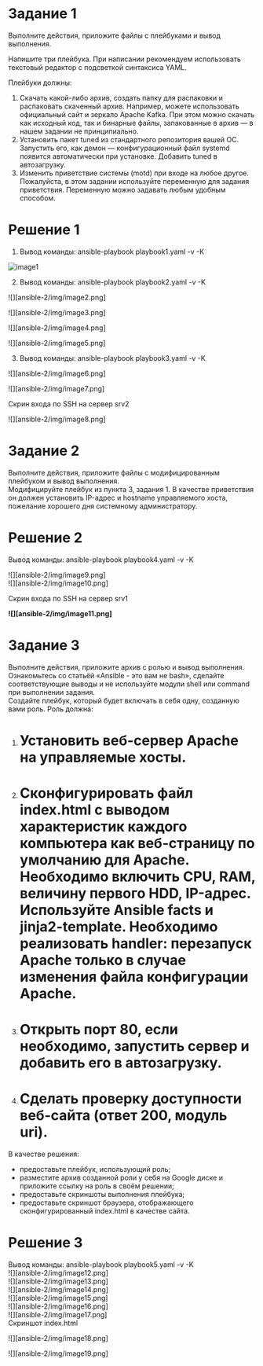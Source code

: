#  **Задание 1**

Выполните действия, приложите файлы с плейбуками и вывод выполнения.

Напишите три плейбука. При написании рекомендуем использовать текстовый редактор с подсветкой синтаксиса YAML.

Плейбуки должны:

1. Скачать какой-либо архив, создать папку для распаковки и распаковать скаченный архив. Например, можете использовать официальный сайт и зеркало Apache Kafka. При этом можно скачать как исходный код, так и бинарные файлы, запакованные в архив — в нашем задании не принципиально.  
2. Установить пакет tuned из стандартного репозитория вашей ОС. Запустить его, как демон — конфигурационный файл systemd появится автоматически при установке. Добавить tuned в автозагрузку.  
3. Изменить приветствие системы (motd) при входе на любое другое. Пожалуйста, в этом задании используйте переменную для задания приветствия. Переменную можно задавать любым удобным способом.

# **Решение 1**

1. Вывод команды: ansible-playbook playbook1.yaml \-v \-K

![image1](/img/image1.png)


2. Вывод команды: ansible-playbook playbook2.yaml \-v \-K

![][ansible-2/img/image2.png]

![][ansible-2/img/image3.png]

![][ansible-2/img/image4.png]

![][ansible-2/img/image5.png]

3. Вывод команды: ansible-playbook playbook3.yaml \-v \-K

![][ansible-2/img/image6.png]

![][ansible-2/img/image7.png]

Скрин входа по SSH на сервер srv2

![][ansible-2/img/image8.png]

# **Задание 2**

Выполните действия, приложите файлы с модифицированным плейбуком и вывод выполнения.  
Модифицируйте плейбук из пункта 3, задания 1\. В качестве приветствия он должен установить IP-адрес и hostname управляемого хоста, пожелание хорошего дня системному администратору.

# **Решение 2**

Вывод команды: ansible-playbook playbook4.yaml \-v \-K

![][ansible-2/img/image9.png]  
![][ansible-2/img/image10.png]

Скрин входа по SSH на сервер srv1

**![][ansible-2/img/image11.png]**

# 

# **Задание 3**

Выполните действия, приложите архив с ролью и вывод выполнения.  
Ознакомьтесь со статьёй «Ansible \- это вам не bash», сделайте соответствующие выводы и не используйте модули shell или command при выполнении задания.  
Создайте плейбук, который будет включать в себя одну, созданную вами роль. Роль должна:

1. # Установить веб\-сервер Apache на управляемые хосты.

2. # Сконфигурировать файл index.html c выводом характеристик каждого компьютера как веб\-страницу по умолчанию для Apache. Необходимо включить CPU, RAM, величину первого HDD, IP-адрес. Используйте Ansible facts и jinja2-template. Необходимо реализовать handler: перезапуск Apache только в случае изменения файла конфигурации Apache.

3. # Открыть порт 80, если необходимо, запустить сервер и добавить его в автозагрузку.

4. # Сделать проверку доступности веб\-сайта (ответ 200, модуль uri).

В качестве решения:

* предоставьте плейбук, использующий роль;  
* разместите архив созданной роли у себя на Google диске и приложите ссылку на роль в своём решении;  
* предоставьте скриншоты выполнения плейбука;  
* предоставьте скриншот браузера, отображающего сконфигурированный index.html в качестве сайта.

# 

# **Решение 3**

Вывод команды: ansible-playbook playbook5.yaml \-v \-K  
![][ansible-2/img/image12.png]  
![][ansible-2/img/image13.png]  
![][ansible-2/img/image14.png]  
![][ansible-2/img/image15.png]  
![][ansible-2/img/image16.png]  
![][ansible-2/img/image17.png]  
Скриншот index.html

![][ansible-2/img/image18.png]

![][ansible-2/img/image19.png]
